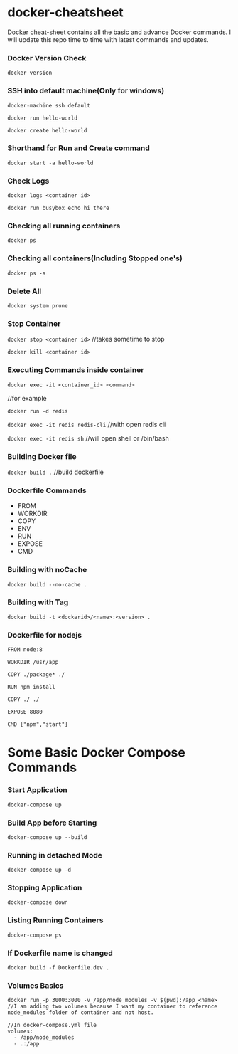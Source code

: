 # docker-cheatsheet
Docker cheat-sheet contains all the basic and advance Docker commands. I will update this repo time to time with latest commands and updates. 

### Docker Version Check
`docker version`

### SSH into default machine(Only for windows)
`docker-machine ssh default`


`docker run hello-world`

`docker create hello-world`

### Shorthand for Run and Create command
`docker start -a hello-world`

### Check Logs
`docker logs <container id>`

`docker run busybox echo hi there`

### Checking all running containers
`docker ps`

### Checking all containers(Including Stopped one's)
`docker ps -a` 

### Delete All
`docker system prune`

### Stop Container
`docker stop <container id>` //takes sometime to stop

`docker kill <container id>`

### Executing Commands inside container
`docker exec -it <container_id> <command>`

//for example

`docker run -d redis`

`docker exec -it redis redis-cli` //with open redis cli

`docker exec -it redis sh` //will open shell or /bin/bash 

### Building Docker file
`docker build .` //build dockerfile

### Dockerfile Commands
* FROM
* WORKDIR
* COPY
* ENV
* RUN
* EXPOSE
* CMD

### Building with noCache
`docker build --no-cache .`

### Building with Tag
`docker build -t <dockerid>/<name>:<version> .`

### Dockerfile for nodejs

```
FROM node:8

WORKDIR /usr/app

COPY ./package* ./

RUN npm install

COPY ./ ./

EXPOSE 8080

CMD ["npm","start"]
```

# Some Basic Docker Compose Commands
### Start Application
`docker-compose up`

### Build App before Starting 
`docker-compose up --build`

### Running in detached Mode
`docker-compose up -d`

### Stopping Application
`docker-compose down`

### Listing Running Containers
`docker-compose ps`

### If Dockerfile name is changed
`docker build -f Dockerfile.dev .`

### Volumes Basics
```
docker run -p 3000:3000 -v /app/node_modules -v $(pwd):/app <name>
//I am adding two volumes because I want my container to reference node_modules folder of container and not host.

//In docker-compose.yml file
volumes:
  - /app/node_modules
  - .:/app
```

	


